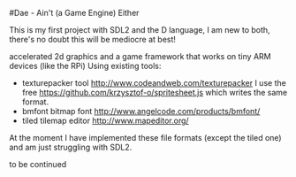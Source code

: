 #Dae - Ain't (a Game Engine) Either

This is my first project with SDL2 and the D language,
I am new to both, there's no doubt this will be mediocre at best!

accelerated 2d graphics and a game framework that works on tiny ARM devices (like the RPi)
Using existing tools: 
- texturepacker tool http://www.codeandweb.com/texturepacker I use the free https://github.com/krzysztof-o/spritesheet.js which writes the same format.
- bmfont bitmap font http://www.angelcode.com/products/bmfont/
- tiled tilemap editor http://www.mapeditor.org/

At the moment I have implemented these file formats (except the tiled one) and am just struggling with SDL2.

to be continued
